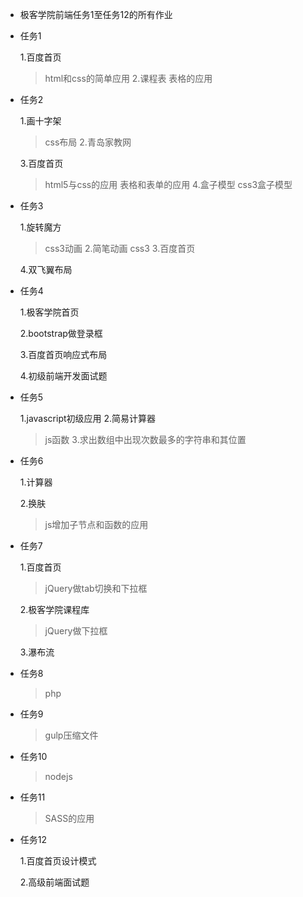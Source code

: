 - 极客学院前端任务1至任务12的所有作业

- 任务1

  1.百度首页
  >html和css的简单应用
  2.课程表
  >表格的应用
- 任务2

  1.画十字架
  >css布局
  2.青岛家教网 

  3.百度首页
  >html5与css的应用
  >表格和表单的应用
  4.盒子模型
  >css3盒子模型
- 任务3

  1.旋转魔方
  >css3动画
  2.简笔动画
  >css3
  3.百度首页

  4.双飞翼布局
- 任务4

  1.极客学院首页

  2.bootstrap做登录框

  3.百度首页响应式布局

  4.初级前端开发面试题
- 任务5

  1.javascript初级应用
  2.简易计算器
  >js函数
  3.求出数组中出现次数最多的字符串和其位置
- 任务6

  1.计算器

  2.换肤
  >js增加子节点和函数的应用
- 任务7

  1.百度首页

  >jQuery做tab切换和下拉框

  2.极客学院课程库

  >jQuery做下拉框
  
  3.瀑布流
- 任务8

  >php
- 任务9

  >gulp压缩文件
- 任务10

  >nodejs
- 任务11

  >SASS的应用
- 任务12

  1.百度首页设计模式

  2.高级前端面试题
